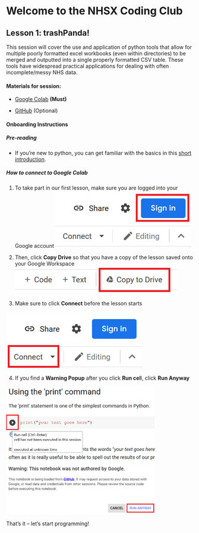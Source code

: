 # Welcome to the NHSX Coding Club

## Lesson 1: trashPanda!

This session will cover the use and application of python tools that allow for multiple poorly formatted excel workbooks (even within directories) to be merged and outputted into a single properly formatted CSV table. These tools have widespread practical applications for dealing with often incomplete/messy NHS data.

#### Materials for session:

- [Google Colab](https://colab.research.google.com/github/nhs-pycom/coding-club-trashPanda/blob/main/coding-club_complete.ipynb "Google Colab") **(Must)**

- [GitHub](https://github.com/nhs-pycom/coding-club-trashPanda "GitHub") (Optional)

#### Onboarding Instructions

##### Pre-reading


- If you’re new to python, you can get familiar with the basics in this [short introduction](https://www.w3schools.com/python/python_intro.asp).

##### How to connect to Google Colab

1. To take part in our first lesson, make sure you are logged into your Google account ![sign-in](/assets/img/sign-in.png)

2. Then, click **Copy Drive** so that you have a copy of the lesson saved onto your Google Workspace ![save-to-gdrive](/assets/img/save-to-gdrive.png)

3. Make sure to click **Connect** before the lesson starts 

![connect](/assets/img/connect.png)

4. If you find a **Warning Popup** after you click **Run cel**l, click **Run Anyway**


<img src="/assets/img/run-cell.png" alt="run-cell" width="400"/>

<img src="/assets/img/pop-up.png" alt="pop-up" width="400"/>

That’s it – let’s start programming!
